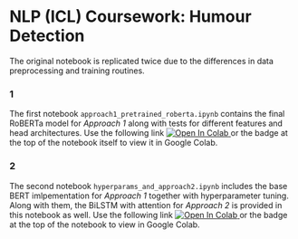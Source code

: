 # NLP (ICL) Coursework: Humour Detection

The original notebook is replicated twice due to the differences in data preprocessing and training routines.

### 1

The first notebook `approach1_pretrained_roberta.ipynb` contains the final RoBERTa model for <i>Approach 1</i> along with tests for different features and head architectures. Use the following link 
<a href="https://colab.research.google.com/github/googlecolab/colabtools/blob/master/notebooks/colab-github-demo.ipynb">
  <img src="https://colab.research.google.com/assets/colab-badge.svg" alt="Open In Colab"/>
</a>
or the badge at the top of the notebook itself to view it in Google Colab.

### 2

The second notebook `hyperparams_and_approach2.ipynb` includes the base BERT imlpementation for <i>Approach 1</i> together with hyperparameter tuning. Along with them, the BiLSTM with attention for <i>Approach 2</i> is provided in this notebook as well. Use the following link 
<a href="https://colab.research.google.com/github/googlecolab/colabtools/blob/master/notebooks/colab-github-demo.ipynb">
  <img src="https://colab.research.google.com/assets/colab-badge.svg" alt="Open In Colab"/>
</a>
or the badge at the top of the notebook to view in Google Colab.
